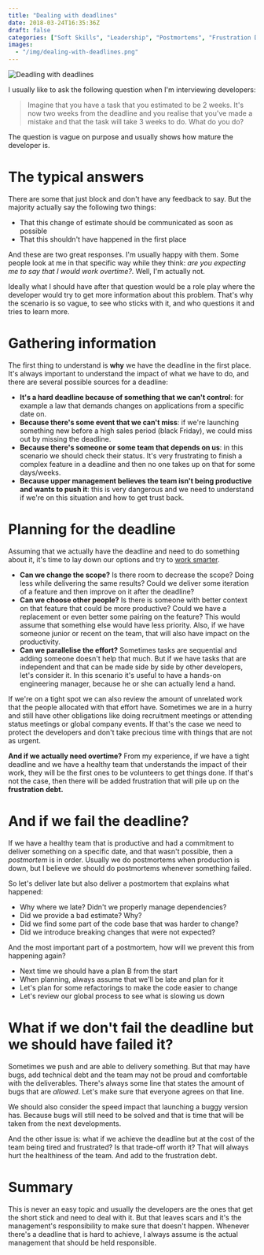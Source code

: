 ```yaml
---
title: "Dealing with deadlines"
date: 2018-03-24T16:35:36Z
draft: false
categories: ["Soft Skills", "Leadership", "Postmortems", "Frustration Debt"]
images:
  - "/img/dealing-with-deadlines.png"
---
```


![Deadling with deadlines](/img/dealing-with-deadlines.png)

I usually like to ask the following question when I'm interviewing developers:

> Imagine that you have a task that you estimated to be 2 weeks. It's now
> two weeks from the deadline and you realise that you've made a mistake and
> that the task will take 3 weeks to do. What do you do?

The question is vague on purpose and usually shows how mature the developer is.

<!--more-->

# The typical answers

There are some that just block and don't have any feedback to say. But the
majority actually say the following two things:

* That this change of estimate should be communicated as soon as possible
* That this shouldn't have happened in the first place

And these are two great responses. I'm usually happy with them. Some people
look at me in that specific way while they think: _are you expecting me to say
that I would work overtime?_. Well, I'm actually not.

Ideally what I should have after that question would be a role play where the
developer would try to get more information about this problem. That's why
the scenario is so vague, to see who sticks with it, and who questions it and
tries to learn more.

# Gathering information

The first thing to understand is **why** we have the deadline in the first place.
It's always important to understand the impact of what we have to do, and there
are several possible sources for a deadline:

* **It's a hard deadline because of something that we can't control**: for example
  a law that demands changes on applications from a specific date on.
* **Because there's some event that we can't miss**: if we're launching something
  new before a high sales period (black Friday), we could miss out by missing
  the deadline.
* **Because there's someone or some team that depends on us**: in this scenario
  we should check their status. It's very frustrating to finish a complex feature
  in a deadline and then no one takes up on that for some days/weeks.
* **Because upper management believes the team isn't being productive and wants
  to push it**: this is very dangerous and we need to understand if we're on
  this situation and how to get trust back.

# Planning for the deadline

Assuming that we actually have the deadline and need to do something about it,
it's time to lay down our options and try to [work smarter](/post/work-smart-vs-work-hard/).

* **Can we change the scope?** Is there room to decrease the scope? Doing less
  while delivering the same results? Could we deliver some iteration of a feature
  and then improve on it after the deadline?
* **Can we choose other people?** Is there is someone with better context on that
  feature that could be more productive? Could we have a replacement or even
  better some pairing on the feature? This would assume that something else
  would have less priority. Also, if we have someone junior or recent on the
  team, that will also have impact on the productivity.
* **Can we parallelise the effort?** Sometimes tasks are sequential and adding
  someone doesn't help that much. But if we have tasks that are independent and
  that can be made side by side by other developers, let's consider it. In this
  scenario it's useful to have a hands-on engineering manager, because he or
  she can actually lend a hand.

If we're on a tight spot we can also review the amount of unrelated work that
the people
allocated with that effort have. Sometimes we are in a hurry and still have 
other obligations like doing recruitment meetings or attending status meetings
or global company events. If that's the case we need to protect the developers
and don't take precious time with things that are not as urgent.

**And if we actually need overtime?** From my experience, if we have a tight deadline
and we have a healthy team that understands the impact of their work, they will
be the first ones to be volunteers to get things done. If that's not the case,
then there will be added frustration that will pile up on the **frustration debt.**

# And if we fail the deadline?

If we have a healthy team that is productive and had a commitment to deliver
something on a specific date, and that wasn't possible, then a _postmortem_ is
in order. Usually we do postmortems when production is down, but I believe we
should do postmortems whenever something failed.

So let's deliver late but also deliver a postmortem that explains what happened:

* Why where we late? Didn't we properly manage dependencies?
* Did we provide a bad estimate? Why?
* Did we find some part of the code base that was harder to change?
* Did we introduce breaking changes that were not expected?

And the most important part of a postmortem, how will we prevent this from
happening again?

* Next time we should have a plan B from the start
* When planning, always assume that we'll be late and plan for it
* Let's plan for some refactorings to make the code easier to change
* Let's review our global process to see what is slowing us down

# What if we don't fail the deadline but we should have failed it?

Sometimes we push and are able to delivery something. But that may have bugs,
add technical debt and the team may not be proud and comfortable with the
deliverables. There's always some line that states the amount of bugs that are
_allowed_. Let's make sure that everyone agrees on that line.

We should also consider the speed impact that launching a buggy version has.
Because bugs will still need to be solved and that is time that will be taken
from the next developments.

And the other issue is: what if we achieve the deadline but at the cost of the
team being tired and frustrated? Is that trade-off worth it? That will always
hurt the healthiness of the team. And add to the frustration debt.

# Summary

This is never an easy topic and usually the developers are the ones that get
the short stick and need to deal with it. But that leaves scars and it's
the management's responsibility to make sure that doesn't happen. Whenever there's
a deadline that is hard to achieve, I always assume is the actual management
that should be held responsible.
